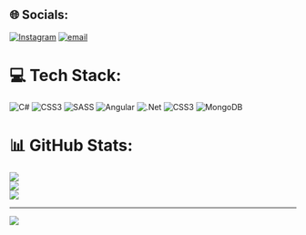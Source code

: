 
## 🌐 Socials:
[![Instagram](https://img.shields.io/badge/Instagram-%23E4405F.svg?logo=Instagram&logoColor=white)](https://instagram.com/hosein13878236) [![email](https://img.shields.io/badge/Email-D14836?logo=gmail&logoColor=white)](mailto:hsynangwty088@gmail.com) 

# 💻 Tech Stack:
![C#](https://img.shields.io/badge/c%23-%23239120.svg?style=for-the-badge&logo=csharp&logoColor=white) ![CSS3](https://img.shields.io/badge/css3-%231572B6.svg?style=for-the-badge&logo=css3&logoColor=white) ![SASS](https://img.shields.io/badge/SASS-hotpink.svg?style=for-the-badge&logo=SASS&logoColor=white) ![Angular](https://img.shields.io/badge/angular-%23DD0031.svg?style=for-the-badge&logo=angular&logoColor=white) ![.Net](https://img.shields.io/badge/.NET-5C2D91?style=for-the-badge&logo=.net&logoColor=white) ![CSS3](https://img.shields.io/badge/css3-%231572B6.svg?style=for-the-badge&logo=css3&logoColor=white)  ![MongoDB](https://img.shields.io/badge/MongoDB-%234ea94b.svg?style=for-the-badge&logo=mongodb&logoColor=white)
# 📊 GitHub Stats:
![](https://github-readme-stats.vercel.app/api?username=angotiaa&theme=shadow_green&hide_border=false&include_all_commits=false&count_private=false)<br/>
![](https://nirzak-streak-stats.vercel.app/?user=angotiaa&theme=shadow_green&hide_border=false)<br/>
![](https://github-readme-stats.vercel.app/api/top-langs/?username=angotiaa&theme=shadow_green&hide_border=false&include_all_commits=false&count_private=false&layout=compact)

---
[![](https://visitcount.itsvg.in/api?id=angotiaa&icon=0&color=0)](https://visitcount.itsvg.in)

<!-- Proudly created with GPRM ( https://gprm.itsvg.in ) -->
